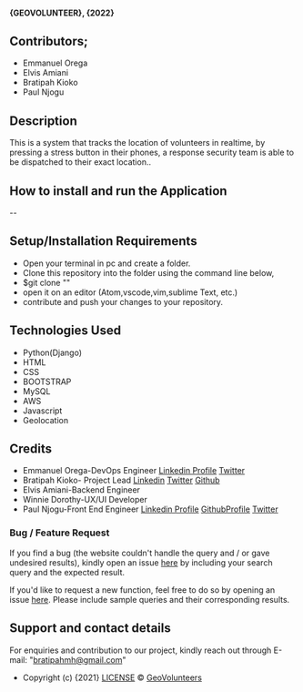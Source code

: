 #### {GEOVOLUNTEER}, {2022}
## Contributors;
 * Emmanuel Orega
 * Elvis Amiani
 * Bratipah Kioko
 * Paul Njogu

## Description
This is a system that tracks the location of volunteers in realtime, by pressing a stress button in their phones, a response security team is able to be dispatched to their exact location..

## How to install and run the Application 
--

## Setup/Installation Requirements
* Open your terminal in pc and create a folder.
* Clone this repository into the folder using the command line below,
* $git clone ""
* open it on an editor (Atom,vscode,vim,sublime Text, etc.)
* contribute and push your changes to your repository.
## Technologies Used
* Python(Django)
* HTML
* CSS
* BOOTSTRAP
* MySQL
* AWS
* Javascript
* Geolocation
## Credits
* Emmanuel Orega-DevOps Engineer
[Linkedin Profile](https://www.linkedin.com/in/emmanuel-orega-5400b2196/)
[Twitter](https://twitter.com/Emmanuel_Orega)
* Bratipah Kioko- Project Lead
[Linkedin](https://www.linkedin.com/in/bratipah-kioko/)
[Twitter](https://twitter.com/Alienate_B)
[Github](https://github.com/Bratipah)
* Elvis Amiani-Backend Engineer
* Winnie Dorothy-UX/UI Developer
* Paul Njogu-Front End Engineer
[Linkedin Profile](https://www.linkedin.com/in/paul-njogu-02b413214/ )
[GithubProfile](https://github.com/njogubless)
[Twitter](https://twitter.com/njogubless1)
### Bug / Feature Request

If you find a bug (the website couldn't handle the query and / or gave undesired results), kindly open an issue [here](https://github.com/Bratipah/Photography-Website/issues) by including your search query and the expected result.

If you'd like to request a new function, feel free to do so by opening an issue [here](https://github.com/Bratipah/Photography-Website/issues). Please include sample queries and their corresponding results.

## Support and contact details
For enquiries and contribution to our project, kindly reach out through E-mail: "bratipahmh@gmail.com"

* Copyright (c) {2021} [LICENSE](https://github.com/Bratipah/Photography-Website/blob/bratipah/LICENSE.md) © [GeoVolunteers](https://github.com/bratipah)
